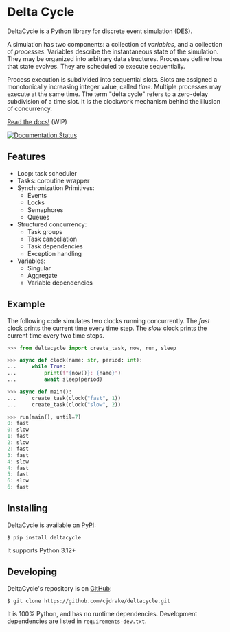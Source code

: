 # Delta Cycle

DeltaCycle is a Python library for discrete event simulation (DES).

A simulation has two components: a collection of *variables*,
and a collection of *processes*.
Variables describe the instantaneous state of the simulation.
They may be organized into arbitrary data structures.
Processes define how that state evolves.
They are scheduled to execute sequentially.

Process execution is subdivided into sequential slots.
Slots are assigned a monotonically increasing integer value, called *time*.
Multiple processes may execute at the same time.
The term "delta cycle" refers to a zero-delay subdivision of a time slot.
It is the clockwork mechanism behind the illusion of concurrency.

[Read the docs!](https://deltacycle.rtfd.org) (WIP)

[![Documentation Status](https://readthedocs.org/projects/deltacycle/badge/?version=latest)](https://deltacycle.readthedocs.io/en/latest/?badge=latest)

## Features

* Loop: task scheduler
* Tasks: coroutine wrapper
* Synchronization Primitives:
    * Events
    * Locks
    * Semaphores
    * Queues
* Structured concurrency:
    * Task groups
    * Task cancellation
    * Task dependencies
    * Exception handling
* Variables:
    * Singular
    * Aggregate
    * Variable dependencies

## Example

The following code simulates two clocks running concurrently.
The *fast* clock prints the current time every time step.
The *slow* clock prints the current time every two time steps.

```python
>>> from deltacycle import create_task, now, run, sleep

>>> async def clock(name: str, period: int):
...     while True:
...         print(f"{now()}: {name}")
...         await sleep(period)

>>> async def main():
...     create_task(clock("fast", 1))
...     create_task(clock("slow", 2))

>>> run(main(), until=7)
0: fast
0: slow
1: fast
2: slow
2: fast
3: fast
4: slow
4: fast
5: fast
6: slow
6: fast
```

## Installing

DeltaCycle is available on [PyPI](https://pypi.org):

    $ pip install deltacycle

It supports Python 3.12+

## Developing

DeltaCycle's repository is on [GitHub](https://github.com):

    $ git clone https://github.com/cjdrake/deltacycle.git

It is 100% Python, and has no runtime dependencies.
Development dependencies are listed in `requirements-dev.txt`.
